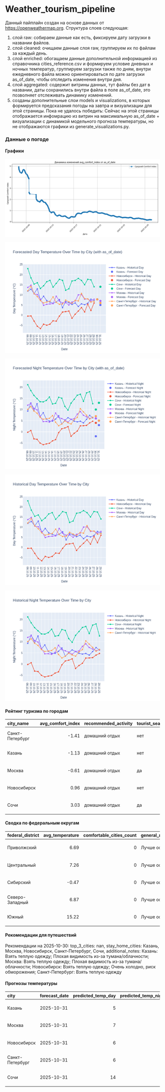 # Weather_tourism_pipeline
Данный пайплайн создан на основе данных от https://openweathermap.org.
Структура слоев следующая:
  1) слой raw: 
  собираем данные как есть, фиксируем дату загрузки в названии файлов.
  2) слой cleaned:
  очищаем данные слоя raw, группируем их по файлам за каждый день.
  3) слой enriched:
  обогащаем данные дополнительной информацией из справочника cities_reference.csv и формируем условие дневных и ночных температур,
  группируем загрузки также по дням, внутри ежедневного файла можно ориентироваться по дате загрузки as_of_date, чтобы отследить изменения внутри дня.
  4) слой aggregated:
   содержит витрины данных, тут файлы без дат в названии, даты сохранились внутри файла в поле as_of_date, это позволняет отслеживать динамику изменений.
  6) созданы дополнительные слои models и visualizations, в которых формируется предсказания погоды на завтра и визуализации для этой страницы.
  Пока не удалось победить: Сейчас на этой страницы отображается инфомрацию из витрин на максимальную as_of_date + визуализации с динамикой модельного прогноза температуры, 
  но не отображаются графики из generate_visualizations.py.
<!-- WEATHER DATA START -->
### Данные о погоде

#### Графики
![Comfort Index Trend](data/visualizations/comfort_index_trend.png)

![Forecasted Day Temperature](data/visualizations/forecasted_day_temperature.png)

![Forecasted Night Temperature](data/visualizations/forecasted_night_temperature.png)

![Historical Day Temperature](data/visualizations/historical_day_temperature.png)

![Historical Night Temperature](data/visualizations/historical_night_temperature.png)

#### Рейтинг туризма по городам
| city_name       |   avg_comfort_index | recommended_activity   | tourist_season_match   | tourism_season   | tour_recommendation       | as_of_date          |
|:----------------|--------------------:|:-----------------------|:-----------------------|:-----------------|:--------------------------|:--------------------|
| Санкт-Петербург |               -1.41 | домашний отдых         | нет                    | Май-Сентябрь     | домашний отдых вне сезона | 2025-10-30 01:54:00 |
| Казань          |               -1.13 | домашний отдых         | нет                    | Май-Сентябрь     | домашний отдых вне сезона | 2025-10-30 01:54:00 |
| Москва          |               -0.61 | домашний отдых         | да                     | Круглогодично    | домашний отдых в сезон    | 2025-10-30 01:54:00 |
| Новосибирск     |                0.96 | домашний отдых         | нет                    | Июнь-Август      | домашний отдых вне сезона | 2025-10-30 01:54:00 |
| Сочи            |                3.03 | домашний отдых         | да                     | Май-Октябрь      | домашний отдых в сезон    | 2025-10-30 01:54:00 |

#### Сводка по федеральным округам
| federal_district   |   avg_temperature |   comfortable_cities_count | general_recommendation   | as_of_date          |
|:-------------------|------------------:|---------------------------:|:-------------------------|:--------------------|
| Приволжский        |              6.69 |                          0 | Лучше остаться дома      | 2025-10-30 01:54:00 |
| Центральный        |              7.26 |                          0 | Лучше остаться дома      | 2025-10-30 01:54:00 |
| Сибирский          |             -0.47 |                          0 | Лучше остаться дома      | 2025-10-30 01:54:00 |
| Северо-Западный    |              6.87 |                          0 | Лучше остаться дома      | 2025-10-30 01:54:00 |
| Южный              |             15.22 |                          0 | Лучше остаться дома      | 2025-10-30 01:54:00 |

#### Рекомендации для путешествий
Рекомендации на 2025-10-30: top_3_cities: nan, stay_home_cities: Казань, Москва, Новосибирск, Санкт-Петербург, Сочи, additional_notes: Казань: Взять теплую одежду; Плохая видимость из-за тумана/облачности; Москва: Взять теплую одежду; Плохая видимость из-за тумана/облачности; Новосибирск: Взять теплую одежду; Очень холодно, риск обморожения; Санкт-Петербург: Взять теплую одежду

#### Прогнозы температуры
| city            | forecast_date   |   predicted_temp_day |   predicted_temp_night | model_type       | as_of_date          |
|:----------------|:----------------|---------------------:|-----------------------:|:-----------------|:--------------------|
| Казань          | 2025-10-31      |                    5 |                      3 | LinearRegression | 2025-10-30 01:54:58 |
| Москва          | 2025-10-31      |                    7 |                      5 | LinearRegression | 2025-10-30 01:54:58 |
| Новосибирск     | 2025-10-31      |                    6 |                      5 | LinearRegression | 2025-10-30 01:54:58 |
| Санкт-Петербург | 2025-10-31      |                    6 |                      5 | LinearRegression | 2025-10-30 01:54:58 |
| Сочи            | 2025-10-31      |                   14 |                     13 | LinearRegression | 2025-10-30 01:54:58 |


<!-- WEATHER DATA END -->
